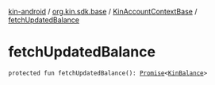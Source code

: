[kin-android](../../index.md) / [org.kin.sdk.base](../index.md) / [KinAccountContextBase](index.md) / [fetchUpdatedBalance](./fetch-updated-balance.md)

# fetchUpdatedBalance

`protected fun fetchUpdatedBalance(): `[`Promise`](../../org.kin.sdk.base.tools/-promise/index.md)`<`[`KinBalance`](../../org.kin.sdk.base.models/-kin-balance/index.md)`>`